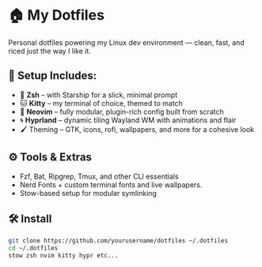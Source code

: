 # 🏠 My Dotfiles

Personal dotfiles powering my Linux dev environment — clean, fast, and riced just the way I like it.

## 🚀 Setup Includes:
- 🐚 **Zsh** – with Starship for a slick, minimal prompt  
- 🐱 **Kitty** – my terminal of choice, themed to match  
- 🔮 **Neovim** – fully modular, plugin-rich config built from scratch  
- 🌀 **Hyprland** – dynamic tiling Wayland WM with animations and flair  
- 🖌️ Theming – GTK, icons, rofi, wallpapers, and more for a cohesive look  

## ⚙️ Tools & Extras
- Fzf, Bat, Ripgrep, Tmux, and other CLI essentials  
- Nerd Fonts + custom terminal fonts and live wallpapers.  
- Stow-based setup for modular symlinking  

## 🛠️ Install
```bash
git clone https://github.com/yourusername/dotfiles ~/.dotfiles
cd ~/.dotfiles
stow zsh nvim kitty hypr etc...
